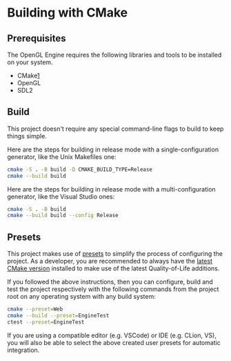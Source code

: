 # Building with CMake

## Prerequisites

The OpenGL Engine requires the following libraries and tools
to be installed on your system.

- CMake[1]
- OpenGL
- SDL2

## Build

This project doesn't require any special
command-line flags to build to keep
things simple.

Here are the steps for building in release mode with a single-configuration
generator, like the Unix Makefiles one:

```sh
cmake -S . -B build -D CMAKE_BUILD_TYPE=Release
cmake --build build
```

Here are the steps for building in release mode with a multi-configuration
generator, like the Visual Studio ones:

```sh
cmake -S . -B build
cmake --build build --config Release
```

## Presets

This project makes use of [presets][3] to simplify the process of configuring
the project. As a developer, you are recommended to always have
the [latest CMake version][2] installed to make use of the
latest Quality-of-Life additions.

If you followed the above instructions, then you can configure, build and test
the project respectively with the following commands from the project root on
any operating system with any build system:

```sh
cmake --preset=Web
cmake --build --preset=EngineTest
ctest --preset=EngineTest
```

If you are using a compatible editor (e.g. VSCode) or IDE (e.g. CLion, VS), you
will also be able to select the above created user presets for automatic integration.

[1]: https://cmake.org/download/
[2]: https://cmake.org/cmake/help/latest/manual/cmake.1.html#install-a-project
[3]: https://cmake.org/cmake/help/latest/manual/cmake-presets.7.html
